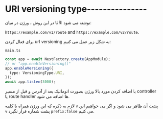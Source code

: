 # URI versioning type---------------

در این روش ، ورژن در میان URI نوشته می شود:

`https://example.com/v1/route` and `https://example.com/v2/route`.

برای فعال کردن url versioning به شکل زیر عمل می کنیم:

`main.ts`
```typescript
const app = await NestFactory.create(AppModule);
// or "app.enableVersioning()"
app.enableVersioning({
  type: VersioningType.URI,
});
await app.listen(3000);
```

با اضافه کردن مورد بالا ورژن بصورت اتوماتیک بعد از آدرس و قبل از مسیر controller یا route handler ها اضافه می شود.

لازم به ذکره که این ورژن همراه با کلمه `v` پشت آن ظاهر می شود و اگر می خواهیم این `v` پشت شماره قرار نگیرد `prefix:false` می کنیم.

